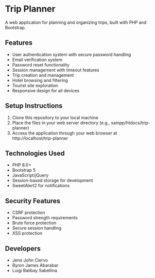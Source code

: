 # Trip Planner

A web application for planning and organizing trips, built with PHP and Bootstrap.

## Features

- User authentication system with secure password handling
- Email verification system
- Password reset functionality
- Session management with timeout features
- Trip creation and management
- Hotel browsing and filtering
- Tourist site exploration
- Responsive design for all devices

## Setup Instructions

1. Clone this repository to your local machine
2. Place the files in your web server directory (e.g., xampp/htdocs/trip-planner)
3. Access the application through your web browser at http://localhost/trip-planner

## Technologies Used

- PHP 8.0+
- Bootstrap 5
- JavaScript/jQuery
- Session-based storage for development
- SweetAlert2 for notifications

## Security Features

- CSRF protection
- Password strength requirements
- Brute force protection
- Secure session handling
- XSS protection

## Developers

- Jeno John Ciervo
- Byron James Abarabar
- Luigi Balibay Sabellina

